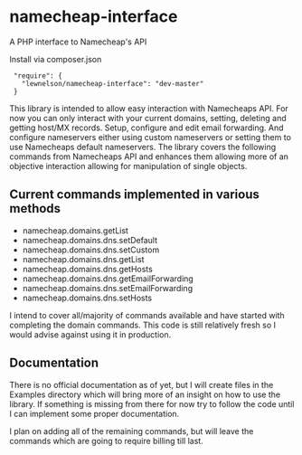 # namecheap-interface
A PHP interface to Namecheap's API

Install via composer.json

```
 "require": {
   "lewnelson/namecheap-interface": "dev-master"
 }
```

This library is intended to allow easy interaction with Namecheaps API. For now you can only interact with your current domains, setting, deleting and getting host/MX records. Setup, configure and edit email forwarding. And configure nameservers either using custom nameservers or setting them to use Namecheaps default nameservers. The library covers the following commands from Namecheaps API and enhances them allowing more of an objective interaction allowing for manipulation of single objects.

## Current commands implemented in various methods

 - namecheap.domains.getList
 - namecheap.domains.dns.setDefault
 - namecheap.domains.dns.setCustom
 - namecheap.domains.dns.getList
 - namecheap.domains.dns.getHosts
 - namecheap.domains.dns.getEmailForwarding
 - namecheap.domains.dns.setEmailForwarding
 - namecheap.domains.dns.setHosts

I intend to cover all/majority of commands available and have started with completing the domain commands. This code is still relatively fresh so I would advise against using it in production.

## Documentation

There is no official documentation as of yet, but I will create files in the Examples directory which will bring more of an insight on how to use the library. If something is missing from there for now try to follow the code until I can implement some proper documentation.

I plan on adding all of the remaining commands, but will leave the commands which are going to require billing till last.
